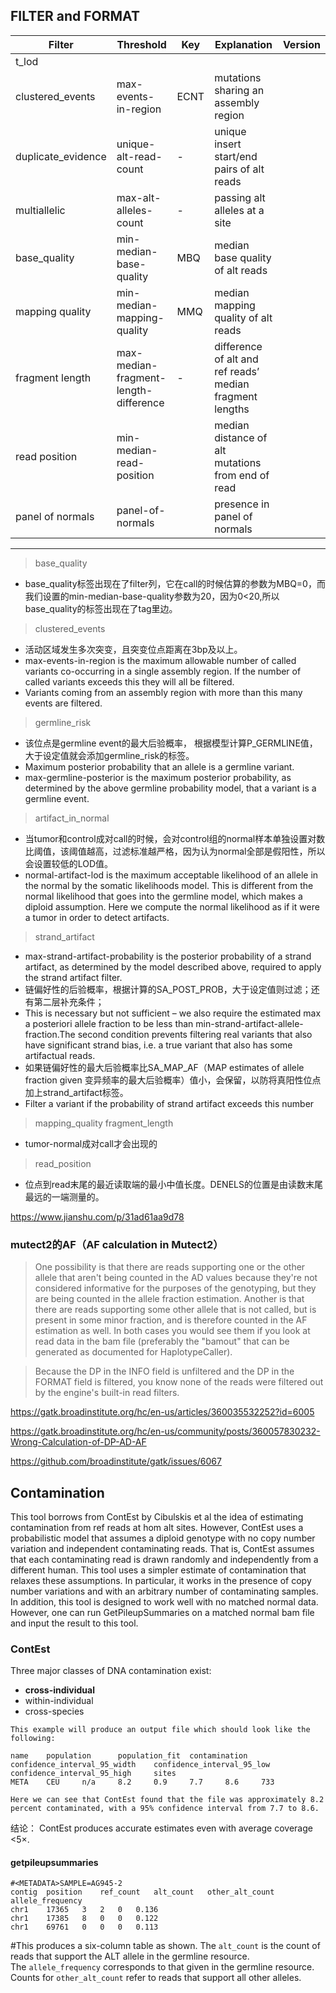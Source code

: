 ##  FILTER and FORMAT
Filter | Threshold | Key | Explanation | Version
--- | ---| --- | --- | ---
t_lod | | | | 
clustered_events | max-events-in-region | ECNT | mutations sharing an assembly region |
duplicate_evidence | unique-alt-read-count | - | unique insert start/end pairs of alt reads |
multiallelic | max-alt-alleles-count | - | passing alt alleles at a site | 
base_quality | min-median-base-quality | MBQ | median base quality of alt reads |
mapping quality | min-median-mapping-quality | MMQ | median mapping quality of alt reads | 
fragment length | max-median-fragment-length-difference | - | difference of alt and ref reads’ median fragment lengths |
read position | min-median-read-position |  | median distance of alt mutations from end of read  |
panel of normals | panel-of-normals |  | presence in panel of normals | 

---
> base_quality
+ base_quality标签出现在了filter列，它在call的时候估算的参数为MBQ=0，而我们设置的min-median-base-quality参数为20，因为0<20,所以base_quality的标签出现在了tag里边。
> clustered_events
+ 活动区域发生多次突变，且突变位点距离在3bp及以上。
+ max-events-in-region is the maximum allowable number of called variants co-occurring in a single assembly region. If the number of called variants exceeds this they will all be filtered.
+ Variants coming from an assembly region with more than this many events are filtered.
> germline_risk
+ 该位点是germline event的最大后验概率， 根据模型计算P_GERMLINE值，大于设定值就会添加germline_risk的标签。
+ Maximum posterior probability that an allele is a germline variant.
+ max-germline-posterior is the maximum posterior probability, as determined by the above germline probability model, that a variant is a germline event.
> artifact_in_normal
+ 当tumor和control成对call的时候，会对control组的normal样本单独设置对数比阈值，该阈值越高，过滤标准越严格，因为认为normal全部是假阳性，所以会设置较低的LOD值。
+ normal-artifact-lod is the maximum acceptable likelihood of an allele in the normal by the somatic likelihoods model. This is different from the normal likelihood that goes into the germline model, which makes a diploid assumption. Here we compute the normal likelihood as if it were a tumor in order to detect artifacts.
> strand_artifact
+ max-strand-artifact-probability is the posterior probability of a strand artifact, as determined by the model described above, required to apply the strand artifact filter.
+ 链偏好性的后验概率，根据计算的SA_POST_PROB，大于设定值则过滤；还有第二层补充条件；
+ This is necessary but not sufficient – we also require the estimated max a posteriori allele fraction to be less than min-strand-artifact-allele-fraction.The second condition prevents filtering real variants that also have significant strand bias, i.e. a true variant that also has some artifactual reads.
+ 如果链偏好性的最大后验概率比SA_MAP_AF（MAP estimates of allele fraction given
变异频率的最大后验概率）值小，会保留，以防将真阳性位点加上strand_artifact标签。
+ Filter a variant if the probability of strand artifact exceeds this number
> mapping_quality
> fragment_length
+ tumor-normal成对call才会出现的
> read_position
+ 位点到read末尾的最近读取端的最小中值长度。DENELS的位置是由读数末尾最远的一端测量的。

https://www.jianshu.com/p/31ad61aa9d78

###
### mutect2的AF（AF calculation in Mutect2）
> One possibility is that there are reads supporting one or the other allele that aren't being counted in the AD values because they're not considered informative for the purposes of the genotyping, but they are being counted in the allele fraction estimation. Another is that there are reads supporting some other allele that is not called, but is present in some minor fraction, and is therefore counted in the AF estimation as well. In both cases you would see them if you look at read data in the bam file (preferably the "bamout" that can be generated as documented for HaplotypeCaller).

> Because the DP in the INFO field is unfiltered and the DP in the FORMAT field is filtered, you know none of the reads were filtered out by the engine's built-in read filters.

https://gatk.broadinstitute.org/hc/en-us/articles/360035532252?id=6005

https://gatk.broadinstitute.org/hc/en-us/community/posts/360057830232-Wrong-Calculation-of-DP-AD-AF

https://github.com/broadinstitute/gatk/issues/6067

## Contamination
This tool borrows from ContEst by Cibulskis et al the idea of estimating contamination from ref reads at hom alt sites. However, ContEst uses a probabilistic model that assumes a diploid genotype with no copy number variation and independent contaminating reads. That is, ContEst assumes that each contaminating read is drawn randomly and independently from a different human. This tool uses a simpler estimate of contamination that relaxes these assumptions. In particular, it works in the presence of copy number variations and with an arbitrary number of contaminating samples. In addition, this tool is designed to work well with no matched normal data. However, one can run GetPileupSummaries on a matched normal bam file and input the result to this tool.

### ContEst
Three major classes of DNA contamination exist: 
+ **cross-individual**
+ within-individual
+ cross-species

```
This example will produce an output file which should look like the following:

name    population      population_fit  contamination   confidence_interval_95_width    confidence_interval_95_low      confidence_interval_95_high     sites
META    CEU     n/a     8.2     0.9     7.7     8.6     733

Here we can see that ContEst found that the file was approximately 8.2 percent contaminated, with a 95% confidence interval from 7.7 to 8.6. 
```
结论：
ContEst produces accurate estimates even with average coverage <5×.
#### getpileupsummaries
```
#<METADATA>SAMPLE=AG945-2
contig	position	ref_count	alt_count	other_alt_count	allele_frequency
chr1	17365	3	2	0	0.136
chr1	17385	8	0	0	0.122
chr1	69761	0	0	0	0.113
```
#This produces a six-column table as shown. The `alt_count` is the count of reads that support the ALT allele in the germline resource. The `allele_frequency` corresponds to that given in the germline resource. Counts for `other_alt_count` refer to reads that support all other alleles.
